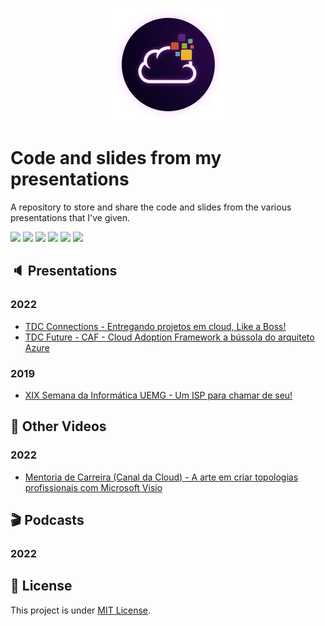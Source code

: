 <p align="center">
<img src="assets/images/unicast_logo.png">
</p>

# Code and slides from my presentations

A repository to store and share the code and slides from the various presentations that I've given.

<div> 
  <a href="https://www.linkedin.com/in/antoniocarlosjr" target="_blank"><img src="https://img.shields.io/badge/-LinkedIn-%230077B5?style=fflat&logo=linkedin&logoColor=white" target="_blank"></a>
  <a href="http://www.unicastlab.com.br/" target="_blank"><img src="https://img.shields.io/badge/-Website%2fBlog-blue?style=flat&logo=website&logoColor=white&link="_blank"></a> 
  <a href="https://mvp.microsoft.com/en-us/PublicProfile/5004987?fullName=Antonio%20Carlos%20da%20Silva%20Junior" target="_blank"><img src="https://img.shields.io/badge/-MVP%20Profile-blue?style=flat&logo=website&logoColor=white&link="_blank"></a> 
  <a href="https://discord.gg/S6zFKGA7hg" target="_blank"><img src="https://img.shields.io/badge/Discord-7289DA?style=flat&logo=discord&logoColor=white" target="_blank"></a> 
  <a href= "https://www.youtube.com/channel/UCYpdjQbbkBQpDWI1rapkVUA" target="_blank"><img src="https://img.shields.io/badge/YouTube-FF0000?style=flat&logo=youtube&logoColor=white" target="_blank"></a>
  <a href="https://www.instagram.com/unicastlab/" target="_blank"><img src="https://img.shields.io/badge/Instagram-E4405F?style=flat&logo=instagram&logoColor=white" target="_blank"></a>
</div>
    
## :speaker: Presentations
    
### 2022

- [TDC Connections - Entregando projetos em cloud, Like a Boss!](TDC%20Connections%202022/README.md)
- [TDC Future - CAF - Cloud Adoption Framework a bússola do arquiteto Azure](TDC%20Future%202022/README.md)

### 2019

- [XIX Semana da Informática UEMG - Um ISP para chamar de seu!](XIV%20Semana%20da%20Inform%C3%A1tica%20UEMG%202019/README.md)

## :movie_camera: Other Videos

### 2022

- [Mentoria de Carreira (Canal da Cloud) - A arte em criar topologias profissionais com Microsoft Visio](TDC%Future%202022/README.md)

## :clapper: Podcasts

### 2022
    
## :memo: License

This project is under [MIT License](./LICENSE).
